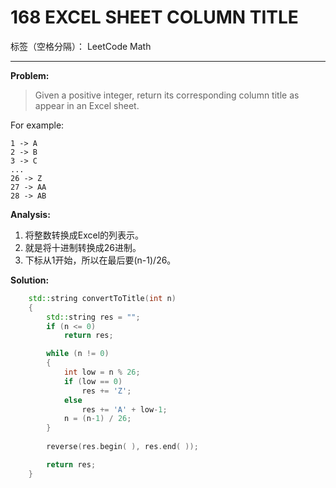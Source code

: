 ﻿# 168 EXCEL SHEET COLUMN TITLE

标签（空格分隔）： LeetCode Math

---

**Problem:**
>   Given a positive integer, return its corresponding column title as appear in an Excel sheet.
>
For example:
>
    1 -> A
    2 -> B
    3 -> C
    ...
    26 -> Z
    27 -> AA
    28 -> AB 

**Analysis:**

 1. 将整数转换成Excel的列表示。
 2. 就是将十进制转换成26进制。
 3. 下标从1开始，所以在最后要(n-1)/26。

**Solution:**
```cpp
	std::string convertToTitle(int n)
	{
		std::string res = "";
		if (n <= 0)
			return res;

		while (n != 0)
		{
			int low = n % 26;
			if (low == 0)
				res += 'Z';
			else
				res += 'A' + low-1;
			n = (n-1) / 26;
		}
		
		reverse(res.begin( ), res.end( ));

		return res;
	}
```

